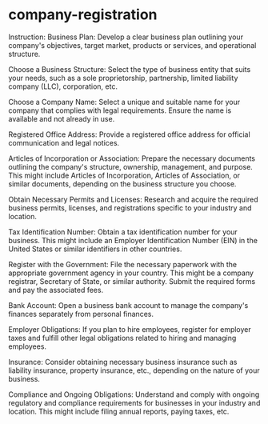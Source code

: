 # company-registration
Instruction:
Business Plan: Develop a clear business plan outlining your company's objectives, target market, products or services, and operational structure.

Choose a Business Structure: Select the type of business entity that suits your needs, such as a sole proprietorship, partnership, limited liability company (LLC), corporation, etc.

Choose a Company Name: Select a unique and suitable name for your company that complies with legal requirements. Ensure the name is available and not already in use.

Registered Office Address: Provide a registered office address for official communication and legal notices.

Articles of Incorporation or Association: Prepare the necessary documents outlining the company's structure, ownership, management, and purpose. This might include Articles of Incorporation, Articles of Association, or similar documents, depending on the business structure you choose.

Obtain Necessary Permits and Licenses: Research and acquire the required business permits, licenses, and registrations specific to your industry and location.

Tax Identification Number: Obtain a tax identification number for your business. This might include an Employer Identification Number (EIN) in the United States or similar identifiers in other countries.

Register with the Government: File the necessary paperwork with the appropriate government agency in your country. This might be a company registrar, Secretary of State, or similar authority. Submit the required forms and pay the associated fees.

Bank Account: Open a business bank account to manage the company's finances separately from personal finances.

Employer Obligations: If you plan to hire employees, register for employer taxes and fulfill other legal obligations related to hiring and managing employees.

Insurance: Consider obtaining necessary business insurance such as liability insurance, property insurance, etc., depending on the nature of your business.

Compliance and Ongoing Obligations: Understand and comply with ongoing regulatory and compliance requirements for businesses in your industry and location. This might include filing annual reports, paying taxes, etc.
